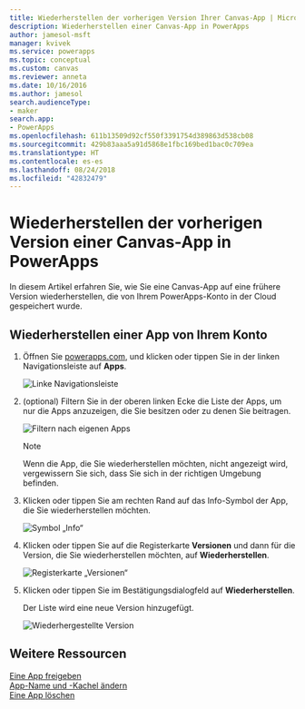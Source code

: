 ```yaml
---
title: Wiederherstellen der vorherigen Version Ihrer Canvas-App | Microsoft-Dokumentation
description: Wiederherstellen einer Canvas-App in PowerApps
author: jamesol-msft
manager: kvivek
ms.service: powerapps
ms.topic: conceptual
ms.custom: canvas
ms.reviewer: anneta
ms.date: 10/16/2016
ms.author: jamesol
search.audienceType:
- maker
search.app:
- PowerApps
ms.openlocfilehash: 611b13509d92cf550f3391754d389863d538cb08
ms.sourcegitcommit: 429b83aaa5a91d5868e1fbc169bed1bac0c709ea
ms.translationtype: HT
ms.contentlocale: es-es
ms.lasthandoff: 08/24/2018
ms.locfileid: "42832479"
---
```

# <a name="restore-a-canvas-app-to-a-previous-version-in-powerapps"></a>Wiederherstellen der vorherigen Version einer Canvas-App in PowerApps
In diesem Artikel erfahren Sie, wie Sie eine Canvas-App auf eine frühere Version wiederherstellen, die von Ihrem PowerApps-Konto in der Cloud gespeichert wurde.

## <a name="restore-an-app-from-your-account"></a>Wiederherstellen einer App von Ihrem Konto
1. Öffnen Sie [powerapps.com](https://web.powerapps.com?utm_source=padocs&utm_medium=linkinadoc&utm_campaign=referralsfromdoc), und klicken oder tippen Sie in der linken Navigationsleiste auf **Apps**.

    ![Linke Navigationsleiste](./media/restore-an-app/file-apps.png)

2. (optional) Filtern Sie in der oberen linken Ecke die Liste der Apps, um nur die Apps anzuzeigen, die Sie besitzen oder zu denen Sie beitragen.

    ![Filtern nach eigenen Apps](./media/restore-an-app/filter-list.png)

    > [!NOTE]
   > Wenn die App, die Sie wiederherstellen möchten, nicht angezeigt wird, vergewissern Sie sich, dass Sie sich in der richtigen Umgebung befinden.

3. Klicken oder tippen Sie am rechten Rand auf das Info-Symbol der App, die Sie wiederherstellen möchten.

    ![Symbol „Info“](./media/restore-an-app/app-options.png)

4. Klicken oder tippen Sie auf die Registerkarte **Versionen** und dann für die Version, die Sie wiederherstellen möchten, auf **Wiederherstellen**.

    ![Registerkarte „Versionen“](./media/restore-an-app/restore-button-2.png)

5. Klicken oder tippen Sie im Bestätigungsdialogfeld auf **Wiederherstellen**.  

    Der Liste wird eine neue Version hinzugefügt.

    ![Wiederhergestellte Version](./media/restore-an-app/versions-added-2.png)

## <a name="more-resources"></a>Weitere Ressourcen
[Eine App freigeben](share-app.md)  
[App-Name und -Kachel ändern](set-name-tile.md)  
[Eine App löschen](delete-app.md)
